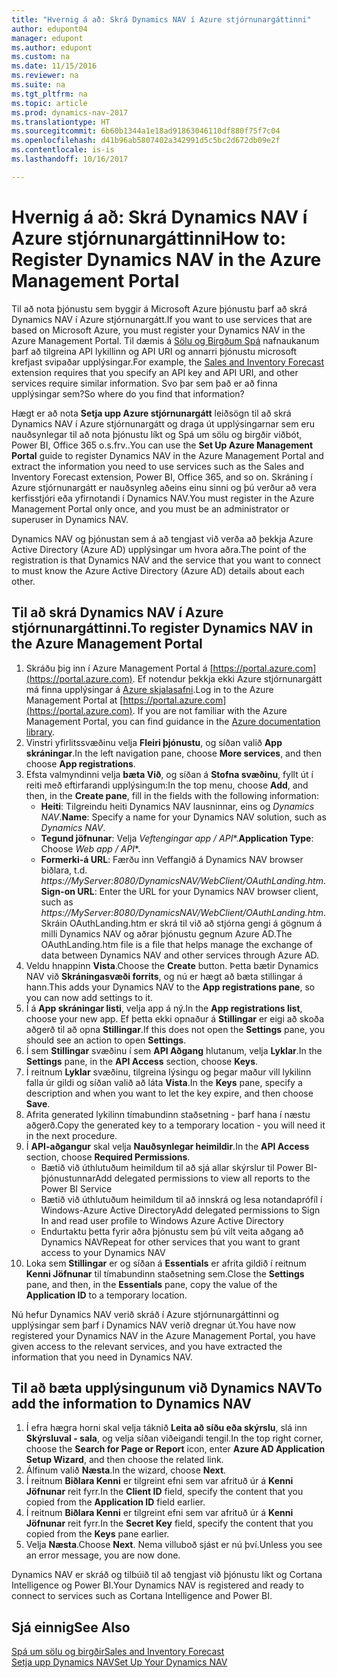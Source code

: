 ```yaml
---
title: "Hvernig á að: Skrá Dynamics NAV í Azure stjórnunargáttinni"
author: edupont04
manager: edupont
ms.author: edupont
ms.custom: na
ms.date: 11/15/2016
ms.reviewer: na
ms.suite: na
ms.tgt_pltfrm: na
ms.topic: article
ms.prod: dynamics-nav-2017
ms.translationtype: HT
ms.sourcegitcommit: 6b60b1344a1e18ad91863046110df880f75f7c04
ms.openlocfilehash: d41b96ab5807402a342991d5c5bc2d672db09e2f
ms.contentlocale: is-is
ms.lasthandoff: 10/16/2017

---
```

# <a name="how-to-register-dynamics-nav-in-the-azure-management-portal"></a><span data-ttu-id="91afa-102">Hvernig á að: Skrá Dynamics NAV í Azure stjórnunargáttinni</span><span class="sxs-lookup"><span data-stu-id="91afa-102">How to: Register Dynamics NAV in the Azure Management Portal</span></span>
<span data-ttu-id="91afa-103">Til að nota þjónustu sem byggir á Microsoft Azure þjónustu þarf að skrá Dynamics NAV í Azure stjórnunargátt.</span><span class="sxs-lookup"><span data-stu-id="91afa-103">If you want to use services that are based on Microsoft Azure, you must register your Dynamics NAV in the Azure Management Portal.</span></span> <span data-ttu-id="91afa-104">Til dæmis á [Sölu og Birgðum Spá](ui-extensions-sales-forecast.md) nafnaukanum þarf að tilgreina API lykillinn og API URI og annarri þjónustu microsoft krefjast svipaðar upplýsingar.</span><span class="sxs-lookup"><span data-stu-id="91afa-104">For example, the [Sales and Inventory Forecast](ui-extensions-sales-forecast.md) extension requires that you specify an API key and API URI, and other services require similar information.</span></span> <span data-ttu-id="91afa-105">Svo þar sem það er að finna upplýsingar sem?</span><span class="sxs-lookup"><span data-stu-id="91afa-105">So where do you find that information?</span></span>

<span data-ttu-id="91afa-106">Hægt er að nota **Setja upp Azure stjórnunargátt** leiðsögn til að skrá Dynamics NAV í Azure stjórnunargátt og draga út upplýsingarnar sem eru nauðsynlegar til að nota þjónustu líkt og Spá um sölu og birgðir viðbót, Power BI, Office 365 o.s.frv..</span><span class="sxs-lookup"><span data-stu-id="91afa-106">You can use the **Set Up Azure Management Portal** guide to register Dynamics NAV in the Azure Management Portal and extract the information you need to use services such as the Sales and Inventory Forecast extension, Power BI, Office 365, and so on.</span></span> <span data-ttu-id="91afa-107">Skráning í Azure stjórnunargátt er nauðsynleg aðeins einu sinni og þú verður að vera kerfisstjóri eða yfirnotandi í Dynamics NAV.</span><span class="sxs-lookup"><span data-stu-id="91afa-107">You must register in the Azure Management Portal only once, and you must be an administrator or superuser in Dynamics NAV.</span></span>

<span data-ttu-id="91afa-108">Dynamics NAV og þjónustan sem á að tengjast við verða að þekkja Azure Active Directory (Azure AD) upplýsingar um hvora aðra.</span><span class="sxs-lookup"><span data-stu-id="91afa-108">The point of the registration is that Dynamics NAV and the service that you want to connect to must know the Azure Active Directory (Azure AD) details about each other.</span></span>

## <a name="to-register-dynamics-nav-in-the-azure-management-portal"></a><span data-ttu-id="91afa-109">Til að skrá Dynamics NAV í Azure stjórnunargáttinni.</span><span class="sxs-lookup"><span data-stu-id="91afa-109">To register Dynamics NAV in the Azure Management Portal</span></span>
1. <span data-ttu-id="91afa-110">Skráðu þig inn í Azure Management Portal á [https://portal.azure.com](https://portal.azure.com). Ef notendur þekkja ekki Azure stjórnunargátt má finna upplýsingar á [Azure skjalasafni](https://azure.microsoft.com/en-us/documentation/articles).</span><span class="sxs-lookup"><span data-stu-id="91afa-110">Log in to the Azure Management Portal at [https://portal.azure.com](https://portal.azure.com).  If you are not familiar with the Azure Management Portal, you can find guidance in the [Azure documentation library](https://azure.microsoft.com/en-us/documentation/articles).</span></span>
2. <span data-ttu-id="91afa-111">Vinstri yfirlitssvæðinu velja **Fleiri þjónustu**, og síðan valið **App skráningar**.</span><span class="sxs-lookup"><span data-stu-id="91afa-111">In the left navigation pane, choose **More services**, and then choose **App registrations**.</span></span>
3. <span data-ttu-id="91afa-112">Efsta valmyndinni velja **bæta Við**, og síðan á **Stofna svæðinu**, fyllt út í reiti með eftirfarandi upplýsingum:</span><span class="sxs-lookup"><span data-stu-id="91afa-112">In the top menu, choose **Add**, and then, in the **Create pane**, fill in the fields with the following information:</span></span>
    - <span data-ttu-id="91afa-113">**Heiti**: Tilgreindu heiti Dynamics NAV lausninnar, eins og *Dynamics NAV*.</span><span class="sxs-lookup"><span data-stu-id="91afa-113">**Name**: Specify a name for your Dynamics NAV solution, such as *Dynamics NAV*.</span></span>
    - <span data-ttu-id="91afa-114">**Tegund jöfnunar**: Velja **Veftengingar app* / API**.</span><span class="sxs-lookup"><span data-stu-id="91afa-114">**Application Type**: Choose **Web app* / API**.</span></span>
    - <span data-ttu-id="91afa-115">**Formerki-á URL**: Færðu inn Veffangið á Dynamics NAV browser biðlara, t.d. *https://MyServer:8080/DynamicsNAV/WebClient/OAuthLanding.htm*.</span><span class="sxs-lookup"><span data-stu-id="91afa-115">**Sign-on URL**: Enter the URL for your Dynamics NAV browser client, such as *https://MyServer:8080/DynamicsNAV/WebClient/OAuthLanding.htm*.</span></span>
        <span data-ttu-id="91afa-116">Skráin OAuthLanding.htm er skrá til við að stjórna gengi á gögnum á milli Dynamics NAV og aðrar þjónustu gegnum Azure AD.</span><span class="sxs-lookup"><span data-stu-id="91afa-116">The OAuthLanding.htm file is a file that helps manage the exchange of data between Dynamics NAV and other services through Azure AD.</span></span>
4. <span data-ttu-id="91afa-117">Veldu hnappinn **Vista**.</span><span class="sxs-lookup"><span data-stu-id="91afa-117">Choose the **Create** button.</span></span>
    <span data-ttu-id="91afa-118">Þetta bætir Dynamics NAV við **Skráningasvæði forrits**, og nú er hægt að bæta stillingar á hann.</span><span class="sxs-lookup"><span data-stu-id="91afa-118">This adds your Dynamics NAV to the **App registrations pane**, so you can now add settings to it.</span></span>
5. <span data-ttu-id="91afa-119">Í á **App skráningar listi**, velja app á ný.</span><span class="sxs-lookup"><span data-stu-id="91afa-119">In the **App registrations list**, choose your new app.</span></span> <span data-ttu-id="91afa-120">Ef þetta ekki opnaður á **Stillingar** er eigi að skoða aðgerð til að opna **Stillingar**.</span><span class="sxs-lookup"><span data-stu-id="91afa-120">If this does not open the **Settings** pane, you should see an action to open **Settings**.</span></span>
6. <span data-ttu-id="91afa-121">Í sem **Stillingar** svæðinu í sem **API Aðgang** hlutanum, velja **Lyklar**.</span><span class="sxs-lookup"><span data-stu-id="91afa-121">In the **Settings** pane, in the **API Access** section, choose **Keys**.</span></span>
7. <span data-ttu-id="91afa-122">Í reitnum **Lyklar** svæðinu, tilgreina lýsingu og þegar maður vill lykilinn falla úr gildi og síðan valið að láta **Vista**.</span><span class="sxs-lookup"><span data-stu-id="91afa-122">In the **Keys** pane, specify a description and when you want to let the key expire, and then choose **Save**.</span></span>
8. <span data-ttu-id="91afa-123">Afrita generated lykilinn tímabundinn staðsetning - þarf hana í næstu aðgerð.</span><span class="sxs-lookup"><span data-stu-id="91afa-123">Copy the generated key to a temporary location - you will need it in the next procedure.</span></span>
9. <span data-ttu-id="91afa-124">Í **API-aðgangur** skal velja **Nauðsynlegar heimildir**.</span><span class="sxs-lookup"><span data-stu-id="91afa-124">In the **API Access** section, choose **Required Permissions**.</span></span>
    - <span data-ttu-id="91afa-125">Bætið við úthlutuðum heimildum til að sjá allar skýrslur til Power BI-þjónustunnar</span><span class="sxs-lookup"><span data-stu-id="91afa-125">Add delegated permissions to view all reports to the Power BI Service</span></span>
    - <span data-ttu-id="91afa-126">Bætið við úthlutuðum heimildum til að innskrá og lesa notandaprófíl í Windows-Azure Active Directory</span><span class="sxs-lookup"><span data-stu-id="91afa-126">Add delegated permissions to Sign In and read user profile to Windows Azure Active Directory</span></span>
    - <span data-ttu-id="91afa-127">Endurtaktu þetta fyrir aðra þjónustu sem þú vilt veita aðgang að Dynamics NAV</span><span class="sxs-lookup"><span data-stu-id="91afa-127">Repeat for other services that you want to grant access to your Dynamics NAV</span></span>
10. <span data-ttu-id="91afa-128">Loka sem **Stillingar** er og síðan á **Essentials** er afrita gildið í reitnum **Kenni Jöfnunar** til tímabundinn staðsetning sem.</span><span class="sxs-lookup"><span data-stu-id="91afa-128">Close the **Settings** pane, and then, in the **Essentials** pane, copy the value of the **Application ID** to a temporary location.</span></span>

<span data-ttu-id="91afa-129">Nú hefur Dynamics NAV verið skráð í Azure stjórnunargáttinni og upplýsingar sem þarf í Dynamics NAV verið dregnar út.</span><span class="sxs-lookup"><span data-stu-id="91afa-129">You have now registered your Dynamics NAV in the Azure Management Portal, you have given access to the relevant services, and you have extracted the information that you need in Dynamics NAV.</span></span>  

## <a name="to-add-the-information-to-dynamics-nav"></a><span data-ttu-id="91afa-130">Til að bæta upplýsingunum við Dynamics NAV</span><span class="sxs-lookup"><span data-stu-id="91afa-130">To add the information to Dynamics NAV</span></span>
1. <span data-ttu-id="91afa-131">Í efra hægra horni skal velja táknið **Leita að síðu eða skýrslu**, slá inn **Skýrsluval - sala**, og velja síðan viðeigandi tengil.</span><span class="sxs-lookup"><span data-stu-id="91afa-131">In the top right corner, choose the **Search for Page or Report** icon, enter **Azure AD Application Setup Wizard**, and then choose the related link.</span></span>
2. <span data-ttu-id="91afa-132">Álfinum valið **Næsta**.</span><span class="sxs-lookup"><span data-stu-id="91afa-132">In the wizard, choose **Next**.</span></span>
3. <span data-ttu-id="91afa-133">Í reitnum **Biðlara Kenni** er tilgreint efni sem var afrituð úr á **Kenni Jöfnunar** reit fyrr.</span><span class="sxs-lookup"><span data-stu-id="91afa-133">In the **Client ID** field, specify the content that you copied from the **Application ID** field earlier.</span></span>
4. <span data-ttu-id="91afa-134">Í reitnum **Biðlara Kenni** er tilgreint efni sem var afrituð úr á **Kenni Jöfnunar** reit fyrr.</span><span class="sxs-lookup"><span data-stu-id="91afa-134">In the **Secret Key** field, specify the content that you copied from the **Keys** pane earlier.</span></span>
5. <span data-ttu-id="91afa-135">Velja **Næsta**.</span><span class="sxs-lookup"><span data-stu-id="91afa-135">Choose **Next**.</span></span> <span data-ttu-id="91afa-136">Nema villuboð sjást er nú því.</span><span class="sxs-lookup"><span data-stu-id="91afa-136">Unless you see an error message, you are now done.</span></span>

<span data-ttu-id="91afa-137">Dynamics NAV er skráð og tilbúið til að tengjast við þjónustu líkt og Cortana Intelligence og Power BI.</span><span class="sxs-lookup"><span data-stu-id="91afa-137">Your Dynamics NAV is registered and ready to connect to services such as Cortana Intelligence and Power BI.</span></span>

## <a name="see-also"></a><span data-ttu-id="91afa-138">Sjá einnig</span><span class="sxs-lookup"><span data-stu-id="91afa-138">See Also</span></span>
[<span data-ttu-id="91afa-139">Spá um sölu og birgðir</span><span class="sxs-lookup"><span data-stu-id="91afa-139">Sales and Inventory Forecast</span></span>](ui-extensions-sales-forecast.md)  
[<span data-ttu-id="91afa-140">Setja upp Dynamics NAV</span><span class="sxs-lookup"><span data-stu-id="91afa-140">Set Up Your Dynamics NAV</span></span>](setup.md)  


